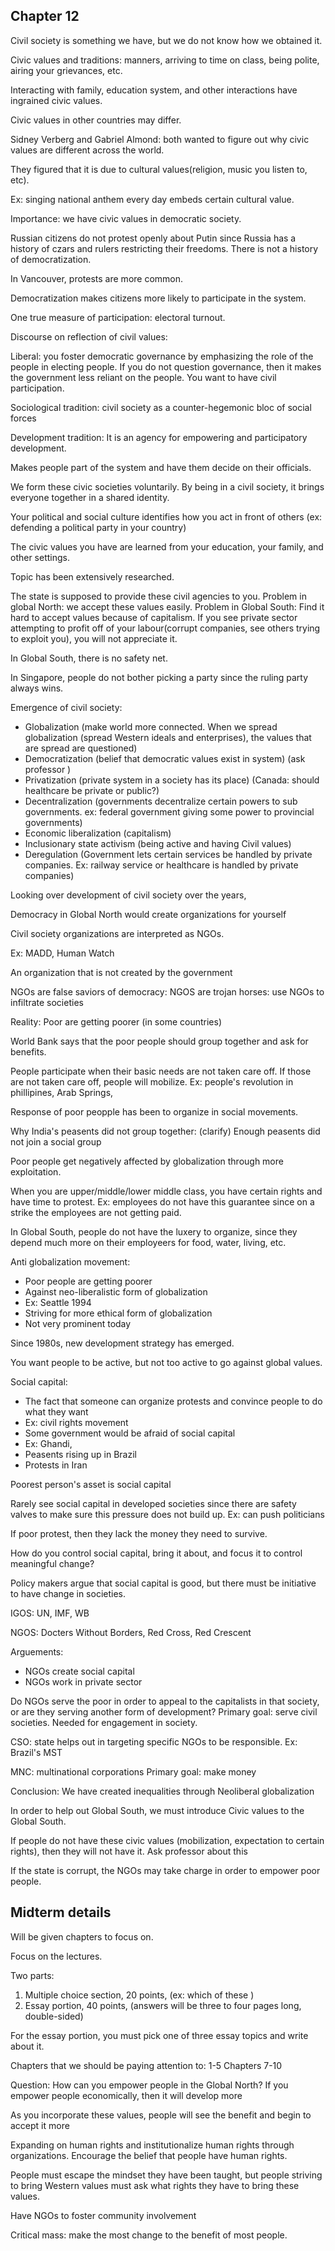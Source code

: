 ## Chapter 12

Civil society is something we have, but we do not know how we obtained it. 

Civic values and traditions: manners, arriving to time on class, being polite, airing your 
grievances, etc.


Interacting with family, education system, and other interactions have ingrained civic 
values. 

Civic values in other countries may differ.

Sidney Verberg and Gabriel Almond: both wanted to figure out why civic values are different 
across the world. 

They figured that it is due to cultural values(religion, music you listen to, etc).  

Ex: singing national anthem every day embeds certain cultural value.

Importance: we have civic values in democratic society. 

Russian citizens do not protest openly about Putin since Russia has a history of 
czars and rulers restricting their freedoms. There is not a history of democratization.

In Vancouver, protests are more common. 

Democratization makes citizens more likely to participate in the system. 

One true measure of participation: electoral turnout. 

Discourse on reflection of civil values:

Liberal: you foster democratic governance by emphasizing the role of the people in 
electing people. If you do not question governance, then it makes the government less 
reliant on the people. 
You want to have civil participation.  

Sociological tradition: civil society as a counter-hegemonic bloc of social forces

Development tradition: It is an agency for empowering and participatory development.

Makes people part of the system and have them decide on their officials.

We form these civic societies voluntarily. By being in a civil society, it brings everyone together 
in a shared identity. 

Your political and social culture identifies how you act in front of others (ex: defending a political 
party in your country)

The civic values you have are learned from your education, your family, and other settings.

Topic has been extensively researched.

The state is supposed to provide these civil agencies to you.
Problem in global North: we accept these values easily.
Problem in Global South: Find it hard to accept values because of capitalism. If you see private
sector attempting to profit off of your labour(corrupt companies, see others trying to exploit you),
you will not appreciate it.

In Global South, there is no safety net.

In Singapore, people do not bother picking a party since the ruling party always wins. 

Emergence of civil society:
* Globalization (make world more connected. When we spread globalization (spread Western ideals and enterprises), the values that are spread are questioned)
* Democratization (belief that democratic values exist in system) (ask professor )
* Privatization (private system in a society has its place) (Canada: should healthcare be private or public?)
* Decentralization (governments decentralize certain powers to sub governments. ex: federal government giving some power to provincial governments)
* Economic liberalization (capitalism)
* Inclusionary state activism (being active and having Civil values)
* Deregulation (Government lets certain services be handled by private companies. Ex: railway service or healthcare is handled by private companies) 

Looking over development of civil society over the years, 

Democracy in Global North would create organizations for yourself

Civil society organizations are interpreted as NGOs.

Ex: MADD, Human Watch

An organization that is not created by the government

NGOs are false saviors of democracy: 
NGOS are trojan horses: use NGOs to infiltrate societies 

Reality: 
Poor are getting poorer (in some countries)

World Bank says that the poor people should group together and ask for benefits.

People participate when their basic needs are not taken care off. If those are not 
taken care off, people will mobilize. 
Ex: people's revolution in phillipines, Arab Springs, 

Response of poor peopple has been to organize in social movements.

Why India's peasents did not group together: (clarify)
Enough peasents did not join a social group

Poor people get negatively affected by globalization through more exploitation.

When you are upper/middle/lower middle class, you have certain rights and have time 
to protest. 
Ex: employees do not have this guarantee since on a strike the employees are not getting 
paid. 

In Global South, people do not have the luxery to organize, since they depend much more 
on their employeers for food, water, living, etc.

Anti globalization movement: 
* Poor people are getting poorer
* Against neo-liberalistic form of globalization
* Ex: Seattle 1994
* Striving for more ethical form of globalization
* Not very prominent today

Since 1980s, new development strategy has emerged.

You want people to be active, but not too active to go against global values.

Social capital: 
* The fact that someone can organize protests and convince people to do what they want
* Ex: civil rights movement
* Some government would be afraid of social capital
* Ex: Ghandi, 
* Peasents rising up in Brazil
* Protests in Iran

Poorest person's asset is social capital

Rarely see social capital in developed societies since there are safety valves to make 
sure this pressure does not build up. Ex: can push politicians

If poor protest, then they lack the money they need to survive.

How do you control social capital, bring it about, and focus it to control meaningful change?

Policy makers argue that social capital is good, but there must be initiative to have change 
in societies. 

IGOS: UN, IMF, WB

NGOS: Docters Without Borders, Red Cross, Red Crescent

Arguements:
* NGOs create social capital
* NGOs work in private sector

Do NGOs serve the poor in order to appeal to the capitalists in that society, or are they 
serving another form of development?
Primary goal: serve civil societies.
Needed for engagement in society.

CSO: state helps out in targeting specific NGOs to be responsible. 
Ex: Brazil's MST

MNC: multinational corporations
Primary goal: make money

Conclusion: 
We have created inequalities through Neoliberal globalization

In order to help out Global South, we must introduce Civic values to the Global South.

If people do not have these civic values (mobilization, expectation to certain rights), then 
they will not have it. Ask professor about this

If the state is corrupt, the NGOs may take charge in order to empower poor people.



## Midterm details

Will be given chapters to focus on. 

Focus on the lectures.

Two parts: 
1. Multiple choice section, 20 points, (ex: which of these ) 
2. Essay portion, 40 points,  (answers will be three to four pages long, double-sided)

For the essay portion, you must pick one of three essay topics and write about it. 

Chapters that we should be paying attention to:
1-5
Chapters 7-10

Question: 
How can you empower people in the Global North?
If you empower people economically, then it will develop more

As you incorporate these values, people will see the benefit and begin to accept it more

Expanding on human rights and institutionalize human rights through organizations. Encourage 
the belief that people have human rights. 

People must escape the mindset they have been taught, but people striving to bring Western 
values must ask what rights they have to bring these values.

Have NGOs to foster community involvement 

Critical mass: make the most change to the benefit of most people. 